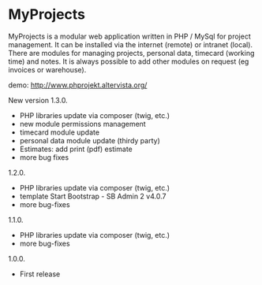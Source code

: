 # MyProjects

MyProjects is a modular web application written in PHP / MySql for project management.
It can be installed via the internet (remote) or intranet (local).
There are modules for managing projects, personal data, timecard (working time) and notes. It is always possible to add other modules on request (eg invoices or warehouse).

demo: http://www.phprojekt.altervista.org/

New version 1.3.0.
- PHP libraries update via composer (twig, etc.)
- new module permissions management
- timecard module update
- personal data module update (thirdy party)
- Estimates: add print (pdf) estimate
- more bug fixes

1.2.0.
- PHP libraries update via composer (twig, etc.)
- template Start Bootstrap - SB Admin 2 v4.0.7 
- more bug-fixes

1.1.0.
- PHP libraries update via composer (twig, etc.)
- more bug-fixes

1.0.0. 
- First release